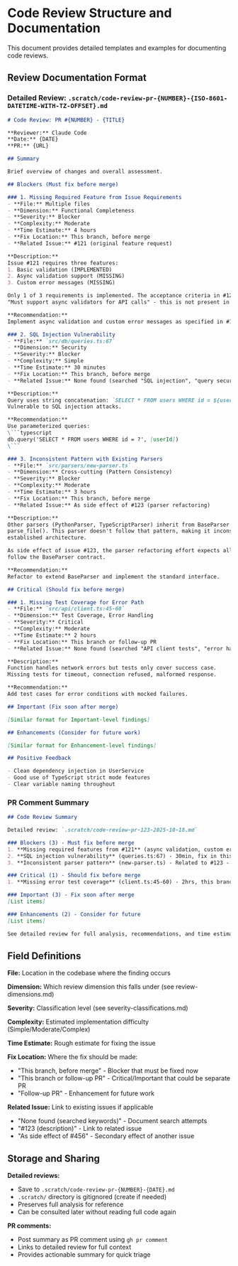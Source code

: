 # Code Review Structure and Documentation

This document provides detailed templates and examples for documenting code reviews.

## Review Documentation Format

### Detailed Review: `.scratch/code-review-pr-{NUMBER}-{ISO-8601-DATETIME-WITH-TZ-OFFSET}.md`

```markdown
# Code Review: PR #{NUMBER} - {TITLE}

**Reviewer:** Claude Code
**Date:** {DATE}
**PR:** {URL}

## Summary

Brief overview of changes and overall assessment.

## Blockers (Must fix before merge)

### 1. Missing Required Feature from Issue Requirements
- **File:** Multiple files
- **Dimension:** Functional Completeness
- **Severity:** Blocker
- **Complexity:** Moderate
- **Time Estimate:** 4 hours
- **Fix Location:** This branch, before merge
- **Related Issue:** #121 (original feature request)

**Description:**
Issue #121 requires three features:
1. Basic validation (IMPLEMENTED)
2. Async validation support (MISSING)
3. Custom error messages (MISSING)

Only 1 of 3 requirements is implemented. The acceptance criteria in #121 specifically states:
"Must support async validators for API calls" - this is not present in the implementation.

**Recommendation:**
Implement async validation and custom error messages as specified in #121 before merging.

### 2. SQL Injection Vulnerability
- **File:** `src/db/queries.ts:67`
- **Dimension:** Security
- **Severity:** Blocker
- **Complexity:** Simple
- **Time Estimate:** 30 minutes
- **Fix Location:** This branch, before merge
- **Related Issue:** None found (searched "SQL injection", "query security")

**Description:**
Query uses string concatenation: `SELECT * FROM users WHERE id = ${userId}`
Vulnerable to SQL injection attacks.

**Recommendation:**
Use parameterized queries:
\```typescript
db.query('SELECT * FROM users WHERE id = ?', [userId])
\```

### 3. Inconsistent Pattern with Existing Parsers
- **File:** `src/parsers/new-parser.ts`
- **Dimension:** Cross-cutting (Pattern Consistency)
- **Severity:** Blocker
- **Complexity:** Moderate
- **Time Estimate:** 3 hours
- **Fix Location:** This branch, before merge
- **Related Issue:** As side effect of #123 (parser refactoring)

**Description:**
Other parsers (PythonParser, TypeScriptParser) inherit from BaseParser and implement
parse_file(). This parser doesn't follow that pattern, making it inconsistent with
established architecture.

As side effect of issue #123, the parser refactoring effort expects all parsers to
follow the BaseParser contract.

**Recommendation:**
Refactor to extend BaseParser and implement the standard interface.

## Critical (Should fix before merge)

### 1. Missing Test Coverage for Error Path
- **File:** `src/api/client.ts:45-60`
- **Dimension:** Test Coverage, Error Handling
- **Severity:** Critical
- **Complexity:** Moderate
- **Time Estimate:** 2 hours
- **Fix Location:** This branch or follow-up PR
- **Related Issue:** None found (searched "API client tests", "error handling")

**Description:**
Function handles network errors but tests only cover success case.
Missing tests for timeout, connection refused, malformed response.

**Recommendation:**
Add test cases for error conditions with mocked failures.

## Important (Fix soon after merge)

[Similar format for Important-level findings]

## Enhancements (Consider for future work)

[Similar format for Enhancement-level findings]

## Positive Feedback

- Clean dependency injection in UserService
- Good use of TypeScript strict mode features
- Clear variable naming throughout
```

### PR Comment Summary

```markdown
## Code Review Summary

Detailed review: `.scratch/code-review-pr-123-2025-10-18.md`

### Blockers (3) - Must fix before merge
1. **Missing required features from #121** (async validation, custom errors) - 4hrs, fix in this branch
2. **SQL injection vulnerability** (queries.ts:67) - 30min, fix in this branch
3. **Inconsistent parser pattern** (new-parser.ts) - Related to #123 - 3hrs, fix in this branch

### Critical (1) - Should fix before merge
1. **Missing error test coverage** (client.ts:45-60) - 2hrs, this branch or follow-up

### Important (3) - Fix soon after merge
[List items]

### Enhancements (2) - Consider for future
[List items]

See detailed review for full analysis, recommendations, and time estimates.
```

## Field Definitions

**File:** Location in the codebase where the finding occurs

**Dimension:** Which review dimension this falls under (see review-dimensions.md)

**Severity:** Classification level (see severity-classifications.md)

**Complexity:** Estimated implementation difficulty (Simple/Moderate/Complex)

**Time Estimate:** Rough estimate for fixing the issue

**Fix Location:** Where the fix should be made:
- "This branch, before merge" - Blocker that must be fixed now
- "This branch or follow-up PR" - Critical/Important that could be separate PR
- "Follow-up PR" - Enhancement for future work

**Related Issue:** Link to existing issues if applicable
- "None found (searched keywords)" - Document search attempts
- "#123 (description)" - Link to related issue
- "As side effect of #456" - Secondary effect of another issue

## Storage and Sharing

**Detailed reviews:**
- Save to `.scratch/code-review-pr-{NUMBER}-{DATE}.md`
- `.scratch/` directory is gitignored (create if needed)
- Preserves full analysis for reference
- Can be consulted later without reading full code again

**PR comments:**
- Post summary as PR comment using `gh pr comment`
- Links to detailed review for full context
- Provides actionable summary for quick triage
